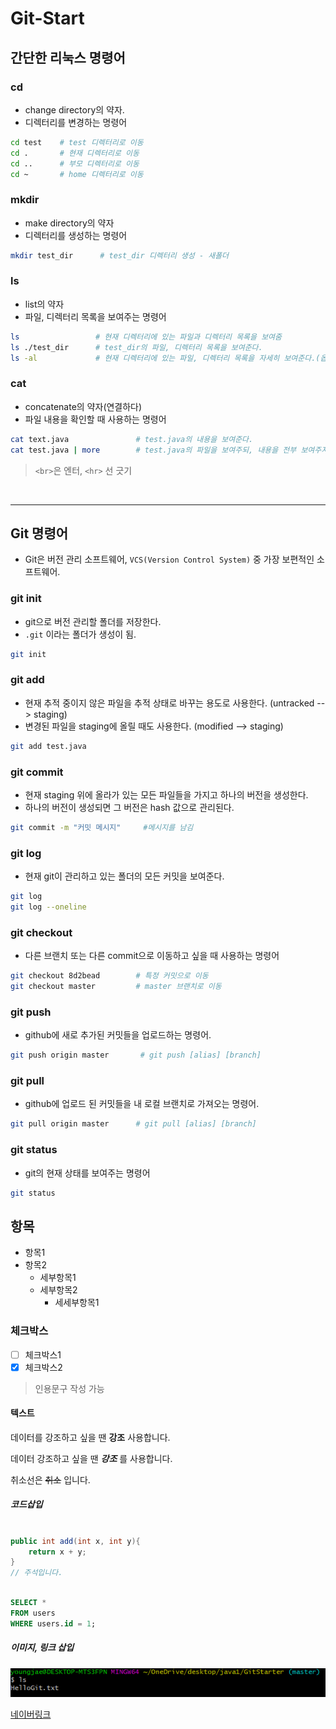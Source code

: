 # Git-Start

## 간단한 리눅스 명령어

### cd

- change directory의 약자.
- 디렉터리를 변경하는 명령어

```bash
cd test    # test 디렉터리로 이동
cd .       # 현재 디렉터리로 이동
cd ..      # 부모 디렉터리로 이동
cd ~       # home 디렉터리로 이동
```

### mkdir

- make directory의 약자
- 디렉터리를 생성하는 명령어

```bash
mkdir test_dir      # test_dir 디렉터리 생성 - 새폴더
```

### ls

- list의 약자
- 파일, 디렉터리 목록을 보여주는 명령어

```bash
ls                 # 현재 디렉터리에 있는 파일과 디렉터리 목록을 보여줌
ls ./test_dir      # test_dir의 파일, 디렉터리 목록을 보여준다.
ls -al             # 현재 디렉터리에 있는 파일, 디렉터리 목록을 자세히 보여준다.(옵션은 -를 붙여서 씀, -a와 -l이 더해져 있음)
```

### cat

- concatenate의 약자(연결하다)
- 파일 내용을 확인할 때 사용하는 명령어

```bash
cat text.java               # test.java의 내용을 보여준다.
cat test.java | more        # test.java의 파일을 보여주되, 내용을 전부 보여주지 않고 더 보기(more) 상태로 보여줌.
```

> `<br>`은 엔터, `<hr>` 선 긋기

<br><hr>

## Git 명령어

- Git은 버전 관리 소프트웨어, `VCS(Version Control System)` 중 가장 보편적인 소프트웨어.

### git init

- git으로 버전 관리할 폴더를 저장한다.
- `.git` 이라는 폴더가 생성이 됨.

```bash
git init
```

### git add

- 현재 추적 중이지 않은 파일을 추적 상태로 바꾸는 용도로 사용한다. (untracked --> staging)
- 변경된 파일을 staging에 올릴 때도 사용한다. (modified --> staging)

```bash
git add test.java
```

### git commit

- 현재 staging 위에 올라가 있는 모든 파일들을 가지고 하나의 버전을 생성한다.
- 하나의 버전이 생성되면 그 버전은 hash 값으로 관리된다.

```bash
git commit -m "커밋 메시지"     #메시지를 남김
```

### git log

- 현재 git이 관리하고 있는 폴더의 모든 커밋을 보여준다.

```bash
git log
git log --oneline
```

### git checkout

- 다른 브랜치 또는 다른 commit으로 이동하고 싶을 때 사용하는 명령어

```bash
git checkout 8d2bead        # 특정 커밋으로 이동
git checkout master         # master 브랜치로 이동
```

### git push

- github에 새로 추가된 커밋들을 업로드하는 명령어.

```bash
git push origin master       # git push [alias] [branch]
```

### git pull

- github에 업로드 된 커밋들을 내 로컬 브랜치로 가져오는 명령어.

```bash
git pull origin master      # git pull [alias] [branch]
```

### git status

- git의 현재 상태를 보여주는 명령어

```bash
git status
```

## 항목

- 항목1
- 항목2
  - 세부항목1
  - 세부항목2
    - 세세부항목1

### 체크박스

- [ ] 체크박스1
- [x] 체크박스2

> 인용문구 작성 가능

#### 텍스트

데이터를 강조하고 싶을 땐 **강조** 사용합니다.

데이터 강조하고 싶을 땐 **_강조_** 를 사용합니다.

취소선은 ~~취소~~ 입니다.

##### 코드삽입

```java

public int add(int x, int y){
    return x + y;
}
// 주석입니다.
```

```sql

SELECT *
FROM users
WHERE users.id = 1;
```

##### 이미지, 링크 삽입

![이미지](./capture.PNG)

[네이버링크](https://www.naver.com)
